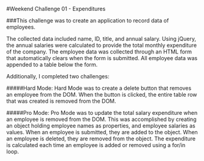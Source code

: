 #Weekend Challenge 01 - Expenditures


###This challenge was to create an application to record data of employees.  

The collected data included name, ID, title, and annual salary.  Using jQuery, the annual salaries were calculated to provide the total monthly expenditure of the company.  The employee data was collected through an HTML form that automatically clears when the form is submitted.  All employee data was appended to a table below the form.

Additionally, I completed two challenges:

#####Hard Mode:
Hard Mode was to create a delete button that removes an employee from the DOM.  When the button is clicked, the entire table row that was created is removed from the DOM.

#####Pro Mode:
Pro Mode was to update the total salary expenditure when an employee is removed from the DOM.  This was accomplished by creating an object holding employee names as properties, and employee salaries as values.  When an employee is submitted, they are added to the object.  When an employee is deleted, they are removed from the object.  The expenditure is calculated each time an employee is added or removed using a for/in loop.
